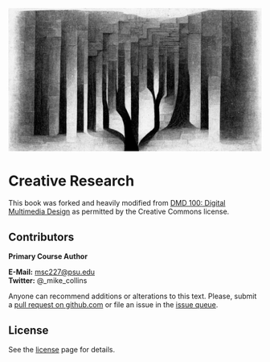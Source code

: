 ![dmd 100 course background art](/assets/michael-collins_knowledge_expressed_as_a_tree_in_the_style_of_s_472bfee0-eb69-4241-ab61-77668d28b6ae.jpg)

# Creative Research

This book was forked and heavily modified from [DMD 100: Digital Multimedia Design](https://github.com/dmd-program/dmd-100-master) as permitted by the Creative Commons license.

## Contributors

**Primary Course Author**

**E-Mail:** msc227@psu.edu  
**Twitter:** @\_mike\_collins

Anyone can recommend additions or alterations to this text. Please, submit a [pull request on github.com](https://github.com/michael-collins/creative-research-book) or file an issue in the [issue queue](https://github.com/michael-collins/creative-research-book/issues).

## License

See the [license](/LICENSE.md) page for details.

